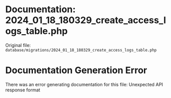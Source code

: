 # Documentation: 2024_01_18_180329_create_access_logs_table.php

Original file: `database/migrations/2024_01_18_180329_create_access_logs_table.php`

# Documentation Generation Error

There was an error generating documentation for this file: Unexpected API response format